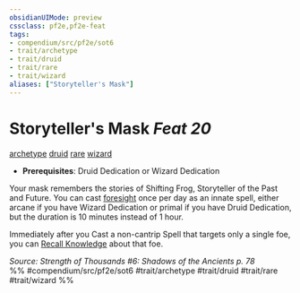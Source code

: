 ```yaml
---
obsidianUIMode: preview
cssclass: pf2e,pf2e-feat
tags:
- compendium/src/pf2e/sot6
- trait/archetype
- trait/druid
- trait/rare
- trait/wizard
aliases: ["Storyteller's Mask"]
---
```

# Storyteller's Mask  *Feat 20*  
[archetype](../../Rules/traits/archetype.md)  [druid](../../Rules/traits/druid.md)  [rare](../../Rules/traits/rare.md)  [wizard](../../Rules/traits/wizard.md)  

- **Prerequisites**: Druid Dedication or Wizard Dedication

Your mask remembers the stories of Shifting Frog, Storyteller of the Past and Future. You can cast [foresight](../spells/foresight.md) once per day as an innate spell, either arcane if you have Wizard Dedication or primal if you have Druid Dedication, but the duration is 10 minutes instead of 1 hour.

Immediately after you Cast a non-cantrip Spell that targets only a single foe, you can [Recall Knowledge](../../Rules/actions/recall-knowledge.md) about that foe.

*Source: Strength of Thousands #6: Shadows of the Ancients p. 78*  
%% #compendium/src/pf2e/sot6 #trait/archetype #trait/druid #trait/rare #trait/wizard %%